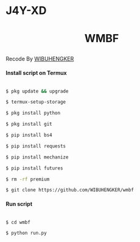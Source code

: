 
# J4Y-XD

<h1 align="center">

 WMBF

</h1>

</div>

<p align="center">

  Recode By <a href="https://www.facebook.com/KingFajarID">WIBUHENGKER</a>

</p>

<p align="center">

 

#### Install script on Termux

```bash

$ pkg update && upgrade

$ termux-setup-storage

$ pkg install python

$ pkg install git

$ pip install bs4

$ pip install requests

$ pip install mechanize

$ pip install futures

$ rm -rf premium

$ git clone https://github.com/WIBUHENGKER/wmbf

```

#### Run script

```bash

$ cd wmbf

$ python run.py

```
